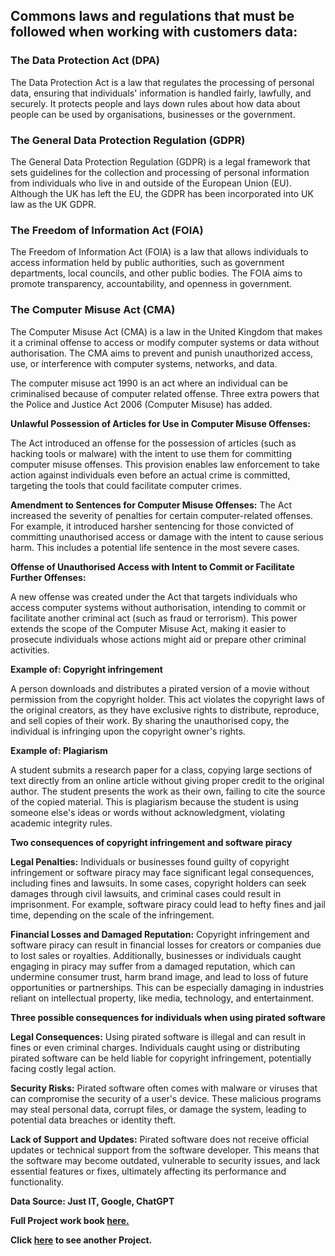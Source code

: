 ## Commons laws and regulations that must be followed when working with customers data:

### The Data Protection Act (DPA)

The Data Protection Act is a law that regulates the processing of personal data, ensuring that individuals' information is handled fairly, lawfully, and securely. It protects people and lays down rules about how data about people can be used by organisations, businesses or the government.

### The General Data Protection Regulation (GDPR)

The General Data Protection Regulation (GDPR) is a legal framework that sets guidelines for the collection and processing of personal information from individuals who live in and outside of the European Union (EU). Although the UK has left the EU, the GDPR has been incorporated into UK law as the UK GDPR.

### The Freedom of Information Act (FOIA)

The Freedom of Information Act (FOIA) is a law that allows individuals to access information held by public authorities, such as government departments, local councils, and other public bodies. The FOIA aims to promote transparency, accountability, and openness in government.

### The Computer Misuse Act (CMA)

The Computer Misuse Act (CMA) is a law in the United Kingdom that makes it a criminal offense to access or modify computer systems or data without authorisation. The CMA aims to prevent and punish unauthorized access, use, or interference with computer systems, networks, and data.

The computer misuse act 1990 is an act where an individual can be criminalised because of computer related offense. Three extra powers that the Police and Justice Act 2006 (Computer Misuse) has added.

**Unlawful Possession of Articles for Use in Computer Misuse Offenses:**

The Act introduced an offense for the possession of articles (such as hacking tools or malware) with the intent to use them for committing computer misuse offenses. This provision enables law enforcement to take action against individuals even before an actual crime is committed, targeting the tools that could facilitate computer crimes.

**Amendment to Sentences for Computer Misuse Offenses:**
The Act increased the severity of penalties for certain computer-related offenses. For example, it introduced harsher sentencing for those convicted of committing unauthorised access or damage with the intent to cause serious harm. This includes a potential life sentence in the most severe cases.

**Offense of Unauthorised Access with Intent to Commit or Facilitate Further Offenses:**

A new offense was created under the Act that targets individuals who access computer systems without authorisation, intending to commit or facilitate another criminal act (such as fraud or terrorism). This power extends the scope of the Computer Misuse Act, making it easier to prosecute individuals whose actions might aid or prepare other criminal activities.

**Example of: Copyright infringement**

A person downloads and distributes a pirated version of a movie without permission from the copyright holder. This act violates the copyright laws of the original creators, as they have exclusive rights to distribute, reproduce, and sell copies of their work. By sharing the unauthorised copy, the individual is infringing upon the copyright owner's rights.

**Example of: Plagiarism**

A student submits a research paper for a class, copying large sections of text directly from an online article without giving proper credit to the original author. The student presents the work as their own, failing to cite the source of the copied material. This is plagiarism because the student is using someone else's ideas or words without acknowledgment, violating academic integrity rules.

**Two consequences of copyright infringement and software piracy**

**Legal Penalties:** Individuals or businesses found guilty of copyright infringement or software piracy may face significant legal consequences, including fines and lawsuits. In some cases, copyright holders can seek damages through civil lawsuits, and criminal cases could result in imprisonment. For example, software piracy could lead to hefty fines and jail time, depending on the scale of the infringement.

**Financial Losses and Damaged Reputation:** Copyright infringement and software piracy can result in financial losses for creators or companies due to lost sales or royalties. Additionally, businesses or individuals caught engaging in piracy may suffer from a damaged reputation, which can undermine consumer trust, harm brand image, and lead to loss of future opportunities or partnerships. This can be especially damaging in industries reliant on intellectual property, like media, technology, and entertainment.

**Three possible consequences for individuals when using pirated software**

**Legal Consequences:** Using pirated software is illegal and can result in fines or even criminal charges. Individuals caught using or distributing pirated software can be held liable for copyright infringement, potentially facing costly legal action.

**Security Risks:** Pirated software often comes with malware or viruses that can compromise the security of a user's device. These malicious programs may steal personal data, corrupt files, or damage the system, leading to potential data breaches or identity theft.

**Lack of Support and Updates:** Pirated software does not receive official updates or technical support from the software developer. This means that the software may become outdated, vulnerable to security issues, and lack essential features or fixes, ultimately affecting its performance and functionality.

**Data Source: Just IT, Google, ChatGPT**

**Full Project work book [here.](https://drive.google.com/file/d/1zp4QdoIv9OCmmm5aaVVeeruzMfTr5BVv/view?usp=drive_link)**

**Click [here](https://github.com/Alamin-analyser/Data-visualisation-in-Tableau-Music-Industry) to see another Project.**


